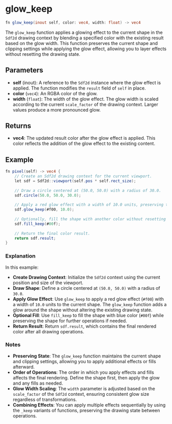 # glow_keep

```glsl
fn glow_keep(inout self, color: vec4, width: float) -> vec4
```

The `glow_keep` function applies a glowing effect to the current shape in the `Sdf2d` drawing context by blending a specified color with the existing result based on the glow width. This function preserves the current shape and clipping settings while applying the glow effect, allowing you to layer effects without resetting the drawing state.

## Parameters

- **self** (inout): A reference to the `Sdf2d` instance where the glow effect is applied. The function modifies the `result` field of `self` in place.
- **color** (`vec4`): An RGBA color of the glow.
- **width** (`float`): The width of the glow effect. The glow width is scaled according to the current `scale_factor` of the drawing context. Larger values produce a more pronounced glow.

## Returns

- **vec4**: The updated result color after the glow effect is applied. This color reflects the addition of the glow effect to the existing content.

## Example

```glsl
fn pixel(self) -> vec4 {
    // Create an Sdf2d drawing context for the current viewport.
    let sdf = Sdf2d::viewport(self.pos * self.rect_size);
    
    // Draw a circle centered at (50.0, 50.0) with a radius of 30.0.
    sdf.circle(50.0, 50.0, 30.0);
    
    // Apply a red glow effect with a width of 10.0 units, preserving the shape state.
    sdf.glow_keep(#f00, 10.0);
    
    // Optionally, fill the shape with another color without resetting the state.
    sdf.fill_keep(#00f);
    
    // Return the final color result.
    return sdf.result;
}
```

### Explanation

In this example:

- **Create Drawing Context**: Initialize the `Sdf2d` context using the current position and size of the viewport.
- **Draw Shape**: Define a circle centered at `(50.0, 50.0)` with a radius of `30.0`.
- **Apply Glow Effect**: Use `glow_keep` to apply a red glow effect (`#f00`) with a width of `10.0` units to the current shape. The `glow_keep` function adds a glow around the shape without altering the existing drawing state.
- **Optional Fill**: Use `fill_keep` to fill the shape with blue color (`#00f`) while preserving the shape for further operations if needed.
- **Return Result**: Return `sdf.result`, which contains the final rendered color after all drawing operations.

### Notes

- **Preserving State**: The `glow_keep` function maintains the current shape and clipping settings, allowing you to apply additional effects or fills afterward.
- **Order of Operations**: The order in which you apply effects and fills affects the final rendering. Define the shape first, then apply the glow and any fills as needed.
- **Glow Width Scaling**: The `width` parameter is adjusted based on the `scale_factor` of the `Sdf2d` context, ensuring consistent glow size regardless of transformations.
- **Combining Effects**: You can apply multiple effects sequentially by using the `_keep` variants of functions, preserving the drawing state between operations.
